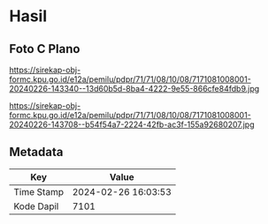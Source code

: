 # Hasil

## Foto C Plano

https://sirekap-obj-formc.kpu.go.id/e12a/pemilu/pdpr/71/71/08/10/08/7171081008001-20240226-143340--13d60b5d-8ba4-4222-9e55-866cfe84fdb9.jpg

https://sirekap-obj-formc.kpu.go.id/e12a/pemilu/pdpr/71/71/08/10/08/7171081008001-20240226-143708--b54f54a7-2224-42fb-ac3f-155a92680207.jpg


## Metadata

| Key        | Value               |
| ---------- | ------------------- |
| Time Stamp | 2024-02-26 16:03:53 |
| Kode Dapil | 7101                |



